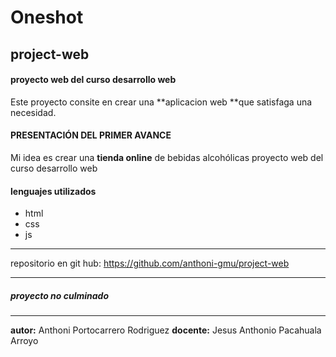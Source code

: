 
# Oneshot
##  project-web 
#### proyecto web del curso desarrollo web 
Este proyecto consite en crear una **aplicacion web **que satisfaga una necesidad.
#### PRESENTACIÓN DEL PRIMER AVANCE

Mi idea es crear una **tienda online** de bebidas alcohólicas
proyecto web del curso desarrollo web 


#### lenguajes utilizados 
- html
- css
- js


------------

repositorio en git hub: 
https://github.com/anthoni-gmu/project-web


------------

##### proyecto no culminado
------------
**autor:** Anthoni Portocarrero Rodriguez
**docente:** Jesus Anthonio Pacahuala Arroyo
